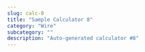 ```yaml
---
slug: calc-8
title: "Sample Calculator 8"
category: "Wire"
subcategory: ""
description: "Auto-generated calculator #8"
---
```


